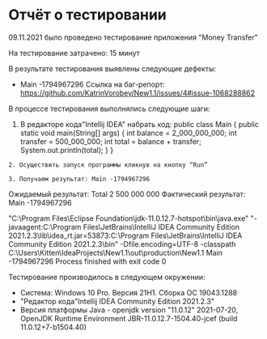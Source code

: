 # Отчёт о тестировании <Money Transfer>

09.11.2021 было проведено тестирование приложения "Money Transfer"

На тестирование затрачено: 15 минут

В результате тестирования выявлены следующие дефекты:
* Main -1794967296 
Ссылка на баг-репорт: https://github.com/KatrinVorobey/New1.1/issues/4#issue-1068288862


В процессе тестирования выполнялись следующие шаги:


   1. В редакторе кода"Intellij IDEA" набрать код:
    public class Main {
    public static void main(String[] args) {
    int balance = 2_000_000_000;
    int transfer = 500_000_000;
    int total = balance + transfer;
    System.out.println(total);
    }
    }

    2. Осуществить запуск программы кликнув на кнопку “Run”

    3. Получаем результат: Main -1794967296

Ожидаемый результат: Total 2 500 000 000
Фактический результат: Main -1794967296

"C:\Program Files\Eclipse Foundation\jdk-11.0.12.7-hotspot\bin\java.exe" "-javaagent:C:\Program Files\JetBrains\IntelliJ IDEA Community Edition 2021.2.3\lib\idea_rt.jar=53873:C:\Program Files\JetBrains\IntelliJ IDEA Community Edition 2021.2.3\bin" -Dfile.encoding=UTF-8 -classpath C:\Users\Kitten\IdeaProjects\New1.1\out\production\New1.1 Main
-1794967296
Process finished with exit code 0


 Тестирование производилось в следующем окружении: 

   - Система: Windows 10 Pro. Версия 21H1. Сборка ОС 19043.1288
   - "Редактор кода"Intellij IDEA Community Edition 2021.2.3"
   - Версия платформы Java - openjdk version "11.0.12" 2021-07-20, OpenJDK Runtime Environment JBR-11.0.12.7-1504.40-jcef (build 11.0.12+7-b1504.40)

